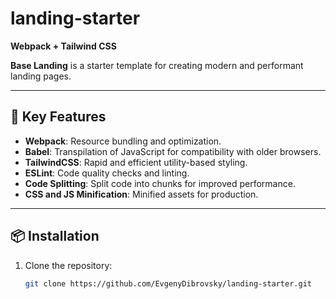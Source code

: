 # landing-starter  
**Webpack + Tailwind CSS**

**Base Landing** is a starter template for creating modern and performant landing pages.

---

## 🚀 Key Features

- **Webpack**: Resource bundling and optimization.
- **Babel**: Transpilation of JavaScript for compatibility with older browsers.
- **TailwindCSS**: Rapid and efficient utility-based styling.
- **ESLint**: Code quality checks and linting.
- **Code Splitting**: Split code into chunks for improved performance.
- **CSS and JS Minification**: Minified assets for production.

---

## 📦 Installation

1. Clone the repository:
   ```bash
   git clone https://github.com/EvgenyDibrovsky/landing-starter.git
